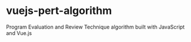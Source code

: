 # vuejs-pert-algorithm
Program Evaluation and Review Technique algorithm built with JavaScript and Vue.js
